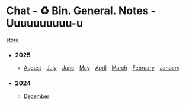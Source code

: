 # Chat - ♻️ Bin. General. Notes - Uuuuuuuuuu-u</h3>

[store](../)


- ### 2025
   - [August](2025/08) - [July](2025/07) - [June](2025/06) - [May](2025/05) - [April](2025/04) - [March](2025/03) - [February](2025/02) - [January](2025/01)

- ### 2024
   - [December](2024/12)
